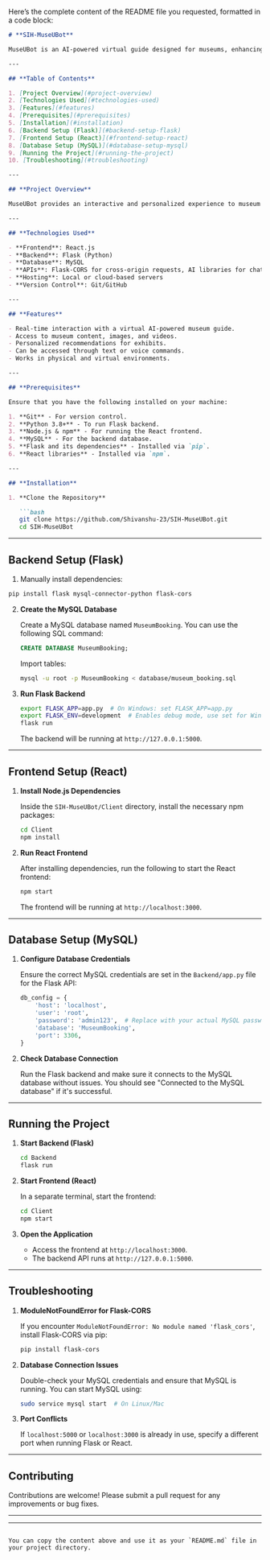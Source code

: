 Here’s the complete content of the README file you requested, formatted in a code block:

```markdown
# **SIH-MuseUBot**

MuseUBot is an AI-powered virtual guide designed for museums, enhancing visitor engagement with real-time interactions and personalized insights. It provides detailed descriptions, historical context, and multimedia resources like images and videos. Accessible via text or voice, it transforms museum experiences, both in-person and virtually.

---

## **Table of Contents**

1. [Project Overview](#project-overview)
2. [Technologies Used](#technologies-used)
3. [Features](#features)
4. [Prerequisites](#prerequisites)
5. [Installation](#installation)
6. [Backend Setup (Flask)](#backend-setup-flask)
7. [Frontend Setup (React)](#frontend-setup-react)
8. [Database Setup (MySQL)](#database-setup-mysql)
9. [Running the Project](#running-the-project)
10. [Troubleshooting](#troubleshooting)

---

## **Project Overview**

MuseUBot provides an interactive and personalized experience to museum visitors using AI and real-time data. Whether it's a physical or virtual museum tour, visitors can ask questions, explore museum content, and receive detailed responses, images, and videos.

---

## **Technologies Used**

- **Frontend**: React.js
- **Backend**: Flask (Python)
- **Database**: MySQL
- **APIs**: Flask-CORS for cross-origin requests, AI libraries for chatbot functionality
- **Hosting**: Local or cloud-based servers
- **Version Control**: Git/GitHub

---

## **Features**

- Real-time interaction with a virtual AI-powered museum guide.
- Access to museum content, images, and videos.
- Personalized recommendations for exhibits.
- Can be accessed through text or voice commands.
- Works in physical and virtual environments.

---

## **Prerequisites**

Ensure that you have the following installed on your machine:

1. **Git** - For version control.
2. **Python 3.8+** - To run Flask backend.
3. **Node.js & npm** - For running the React frontend.
4. **MySQL** - For the backend database.
5. **Flask and its dependencies** - Installed via `pip`.
6. **React libraries** - Installed via `npm`.

---

## **Installation**

1. **Clone the Repository**

   ```bash
   git clone https://github.com/Shivanshu-23/SIH-MuseUBot.git
   cd SIH-MuseUBot
   ```

---

## **Backend Setup (Flask)**


1.  Manually install dependencies:

   ```bash
   pip install flask mysql-connector-python flask-cors
   ```

2. **Create the MySQL Database**

   Create a MySQL database named `MuseumBooking`. You can use the following SQL command:

   ```sql
   CREATE DATABASE MuseumBooking;
   ```

   Import tables:

   ```bash
   mysql -u root -p MuseumBooking < database/museum_booking.sql
   ```

3. **Run Flask Backend**

   ```bash
   export FLASK_APP=app.py  # On Windows: set FLASK_APP=app.py
   export FLASK_ENV=development  # Enables debug mode, use set for Windows
   flask run
   ```

   The backend will be running at `http://127.0.0.1:5000`.

---

## **Frontend Setup (React)**

1. **Install Node.js Dependencies**

   Inside the `SIH-MuseUBot/Client` directory, install the necessary npm packages:

   ```bash
   cd Client
   npm install
   ```

2. **Run React Frontend**

   After installing dependencies, run the following to start the React frontend:

   ```bash
   npm start
   ```

   The frontend will be running at `http://localhost:3000`.

---

## **Database Setup (MySQL)**

1. **Configure Database Credentials**

   Ensure the correct MySQL credentials are set in the `Backend/app.py` file for the Flask API:

   ```python
   db_config = {
       'host': 'localhost',
       'user': 'root',
       'password': 'admin123',  # Replace with your actual MySQL password
       'database': 'MuseumBooking',
       'port': 3306,
   }
   ```

2. **Check Database Connection**

   Run the Flask backend and make sure it connects to the MySQL database without issues. You should see "Connected to the MySQL database" if it's successful.

---

## **Running the Project**

1. **Start Backend (Flask)**

   ```bash
   cd Backend
   flask run
   ```

2. **Start Frontend (React)**

   In a separate terminal, start the frontend:

   ```bash
   cd Client
   npm start
   ```

3. **Open the Application**

   - Access the frontend at `http://localhost:3000`.
   - The backend API runs at `http://127.0.0.1:5000`.

---

## **Troubleshooting**

1. **ModuleNotFoundError for Flask-CORS**

   If you encounter `ModuleNotFoundError: No module named 'flask_cors'`, install Flask-CORS via pip:

   ```bash
   pip install flask-cors
   ```

2. **Database Connection Issues**

   Double-check your MySQL credentials and ensure that MySQL is running. You can start MySQL using:

   ```bash
   sudo service mysql start  # On Linux/Mac
   ```

3. **Port Conflicts**

   If `localhost:5000` or `localhost:3000` is already in use, specify a different port when running Flask or React.

---

## **Contributing**

Contributions are welcome! Please submit a pull request for any improvements or bug fixes.

---

---
```

You can copy the content above and use it as your `README.md` file in your project directory.
